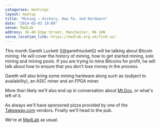 ```yaml
---
categories: meetings
layout: meetup
title: "Mining – History, How To, and Hardware"
date: "2014-03-03 19:00"
venue: MadLab
address: 36-40 Edge Street, Manchester, M4 1HN
venue_location_link: https://madlab.org.uk/find-us/
---
```


This month Gareth Luckett ([@garethluckett]) will be talking about Bitcoin mining. He will cover the history of mining, how to get started mining, solo mining and mining pools. If you are trying to mine Bitcoins for profit, he will talk about how to ensure that you don’t lose money in the process.

Gareth will also bring some mining hardware along such as (subject to availability), an ASIC miner and an FPGA miner.

More than likely we'll also end up in conversation about [Mt.Gox][mtgox], or what's left of it.

As always we'll have sponsored pizza provided by one of the [Takeaway.com][takeaway] vendors. Finally we'll head to the pub.

We're at [MadLab][madlab-event] as usual.

[madlab-event]: http://madlab.org.uk/content/bitcoin-manchester-7/
[takeaway]: http://www.takeaway.com/
[garethluckett]: https://twitter.com/garethluckett
[mtgox]: https://www.mtgox.com/
